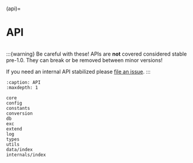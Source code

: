 (api)=

# API

```{module} cihai

```

:::{warning}
Be careful with these! APIs are **not** covered considered stable pre-1.0. They can break or be removed between minor versions!

If you need an internal API stabilized please [file an issue](https://github.com/cihai/cihai/issues).
:::

```{toctree}
:caption: API
:maxdepth: 1

core
config
constants
conversion
db
exc
extend
log
types
utils
data/index
internals/index
```
